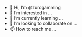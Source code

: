 - 👋 Hi, I’m @zurogamming
- 👀 I’m interested in ...
- 🌱 I’m currently learning ...
- 💞️ I’m looking to collaborate on ...
- 📫 How to reach me ...

<!---
zurogamming/zurogamming is a ✨ special ✨ repository because its `README.md` (this file) appears on your GitHub profile.
You can click the Preview link to take a look at your changes.
--->
